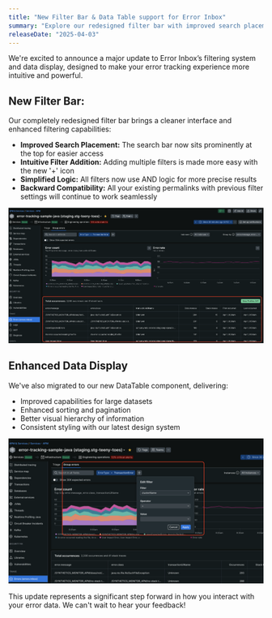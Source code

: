 ```yaml
---
title: "New Filter Bar & Data Table support for Error Inbox"
summary: "Explore our redesigned filter bar with improved search placement, intuitive filter controls for precise filtering. Plus, enjoy enhanced capabilities  with our new DataTable for better data visualization and management."
releaseDate: "2025-04-03"
---
```


We're excited to announce a major update to Error Inbox’s filtering system and data display, designed to make your error tracking experience more intuitive and powerful.

## New Filter Bar:

Our completely redesigned filter bar brings a cleaner interface and enhanced filtering capabilities:

- **Improved Search Placement:** The search bar now sits prominently at the top for easier access
- **Intuitive Filter Addition:** Adding multiple filters is made more easy with the new '+' icon
- **Simplified Logic:** All filters now use AND logic for more precise results 
- **Backward Compatibility:** All your existing permalinks with previous filter settings will continue to work seamlessly

![new filterbar](/static/images/errors-inbox_screenshot_grouptab_datatable.png "new filterbar")

## Enhanced Data Display

We've also migrated to our new DataTable component, delivering:

- Improved capabilities for large datasets
- Enhanced sorting and pagination
- Better visual hierarchy of information
- Consistent styling with our latest design system

![new datatable](/static/images/errors-inbox_screenshot_grouptab_filterbar.png "new datatable")

This update represents a significant step forward in how you interact with your error data. We can't wait to hear your feedback!
